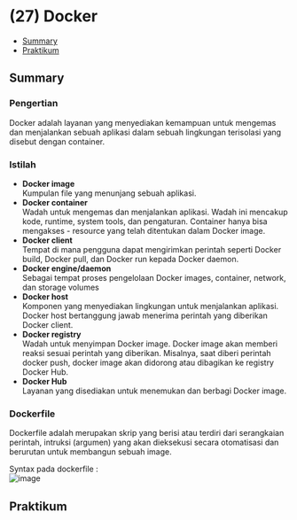 # (27) Docker

- [Summary](#Summary)
- [Praktikum](#Praktikum)

## Summary

### Pengertian
Docker adalah layanan yang menyediakan kemampuan untuk mengemas dan menjalankan sebuah aplikasi dalam sebuah lingkungan terisolasi yang disebut dengan container.

### Istilah
- __Docker image__  
Kumpulan file yang menunjang sebuah aplikasi.
- __Docker container__    
Wadah untuk mengemas dan menjalankan aplikasi. Wadah ini mencakup kode, runtime, system tools, dan pengaturan. Container hanya bisa mengakses - resource yang telah ditentukan dalam Docker image.
- __Docker client__    
Tempat di mana pengguna dapat mengirimkan perintah seperti Docker build, Docker pull, dan Docker run kepada Docker daemon.
- __Docker engine/daemon__    
Sebagai tempat proses pengelolaan Docker images, container, network, dan storage volumes
- __Docker host__  
Komponen yang menyediakan lingkungan untuk menjalankan aplikasi. Docker host bertanggung jawab menerima perintah yang diberikan Docker client.
- __Docker registry__    
Wadah untuk menyimpan Docker image. Docker image akan memberi reaksi sesuai perintah yang diberikan. Misalnya, saat diberi perintah docker push, docker image akan didorong atau dibagikan ke registry Docker Hub.
- __Docker Hub__    
Layanan yang disediakan untuk menemukan dan berbagi Docker image.

### Dockerfile
Dockerfile adalah merupakan skrip yang berisi atau terdiri dari serangkaian perintah, intruksi (argumen) yang akan dieksekusi secara otomatisasi dan berurutan untuk membangun sebuah image.

Syntax pada dockerfile :  
![image](https://user-images.githubusercontent.com/75016595/163788160-6dfc8f7e-09dd-474d-9984-8eb5da46468f.png)

## Praktikum
